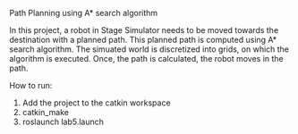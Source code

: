 Path Planning using A* search algorithm

In this project, a robot in Stage Simulator needs to be moved towards the destination with a planned path. This planned path is computed using A* search algorithm. The simuated world is discretized into grids, on which the algorithm is executed. Once, the path is calculated, the robot moves in the path.

How to run:
1. Add the project to the catkin workspace
2. catkin_make
3. roslaunch lab5.launch
